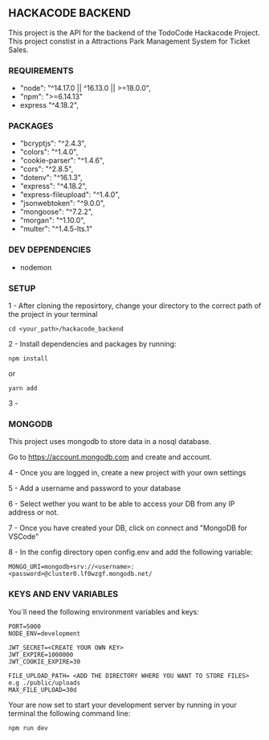 ## HACKACODE BACKEND

This project is the API for the backend of the TodoCode Hackacode Project. This project constist in a Attractions Park Management System for Ticket Sales. 

### REQUIREMENTS

- "node": "^14.17.0 || ^16.13.0 || >=18.0.0",
- "npm": ">=6.14.13"
- express "^4.18.2",

### PACKAGES

- "bcryptjs": "^2.4.3",
-  "colors": "^1.4.0",
-  "cookie-parser": "^1.4.6",
-  "cors": "^2.8.5",
-  "dotenv": "^16.1.3",
-  "express": "^4.18.2",
-  "express-fileupload": "^1.4.0",
-  "jsonwebtoken": "^9.0.0",
-  "mongoose": "^7.2.2",
-  "morgan": "^1.10.0",
-  "multer": "^1.4.5-lts.1"

### DEV DEPENDENCIES

- nodemon

### SETUP

1 - After cloning the reposirtory, change your directory to the correct path of the project in your terminal

```
cd <your_path>/hackacode_backend
``` 

2 - Install dependencies and packages by running:

```
npm install
```

or

```
yarn add
```

3 - 
### MONGODB

This project uses mongodb to store data in a nosql database.

Go to https://account.mongodb.com and create and account.

4 - Once you are logged in, create a new project with your own settings

5 - Add a username and password to your database

6 - Select wether you want to be able to access your DB from any IP address or not.

7 - Once you have created your DB, click on connect and "MongoDB for VSCode"

8 - In the config directory open config.env and add the following variable:

```
MONGO_URI=mongodb+srv://<username>:<password>@cluster0.lf0wzgf.mongodb.net/ 
```
### KEYS AND ENV VARIABLES

You´ll need the following environment variables and keys:

```
PORT=5000
NODE_ENV=development

JWT_SECRET=<CREATE YOUR OWN KEY>
JWT_EXPIRE=1000000
JWT_COOKIE_EXPIRE=30

FILE_UPLOAD_PATH= <ADD THE DIRECTORY WHERE YOU WANT TO STORE FILES> e.g ./public/uploads
MAX_FILE_UPLOAD=30d
```
Your are now set to start your development server by running in your terminal the following command line:

```
npm run dev
```

